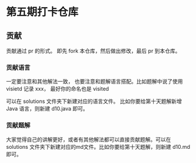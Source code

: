 # 第五期打卡仓库

## 贡献

贡献通过 pr 的形式。 即先 fork 本仓库，然后做出修改，最后 pr 到本仓库。

### 贡献语言

一定要注意和其他解法一致， 也要注意和题解语言搭配。比如题解中说了使用 visietd 记录 xxx， 最好你的命名也是 visited

可以在 solutions 文件夹下新建对应的语言文件。 比如你要给第十天题解新增 Java 语言，则新建 d10.java 即可。

### 贡献题解

大家觉得自己的讲解更好，或者有其他解法都可以直接贡献题解。可以在 solutions 文件夹下新建对应的md文件。比如你要给第十天题解，则新建 d10.md 即可。